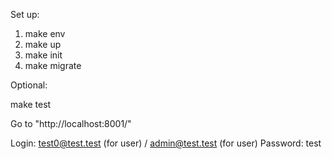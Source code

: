 Set up:

1. make env
2. make up
3. make init
4. make migrate

Optional:

make test

Go to "http://localhost:8001/" 

Login: test0@test.test (for user) / admin@test.test (for user) 
Password: test
